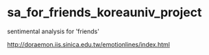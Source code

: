 # sa_for_friends_koreauniv_project
sentimental analysis for 'friends'


http://doraemon.iis.sinica.edu.tw/emotionlines/index.html
